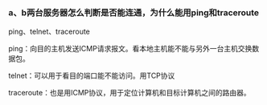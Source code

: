 ### a、b两台服务器怎么判断是否能连通，为什么能用ping和traceroute

ping、telnet、traceroute



ping：向目的主机发送ICMP请求报文。看本地主机能不能与另外一台主机交换数据包。

telnet：可以用于看目的端口能不能访问。用TCP协议

traceroute：也是用ICMP协议，用于定位计算机和目标计算机之间的路由器。

